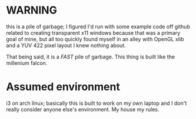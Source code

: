 
# WARNING

this is a pile of garbage; I figured I'd run with some example code off github
related to creating transparent x11 windows because that was a primary goal of mine,
but all too quickly found myself in an alley with OpenGL xlib and a YUV 422 pixel layout I knew nothing about.


That being said, it is a _FAST_ pile of garbage. This thing is built like the millenium falcon.

# Assumed environment

i3 on arch linux; basically this is built to work on my own laptop
and I don't really consider anyone else's environment. My house my rules.

